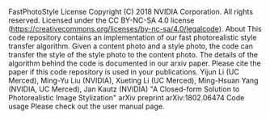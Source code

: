 FastPhotoStyle License Copyright (C) 2018 NVIDIA Corporation. All rights reserved. Licensed under the CC BY-NC-SA 4.0 license (https://creativecommons.org/licenses/by-nc-sa/4.0/legalcode). About This code repository contains an implementation of our fast photorealistic style transfer algorithm. Given a content photo and a style photo, the code can transfer the style of the style photo to the content photo. The details of the algorithm behind the code is documented in our arxiv paper. Please cite the paper if this code repository is used in your publications. Yijun Li (UC Merced), Ming-Yu Liu (NVIDIA), Xueting Li (UC Merced), Ming-Hsuan Yang (NVIDIA, UC Merced), Jan Kautz (NVIDIA) "A Closed-form Solution to Photorealistic Image Stylization" arXiv preprint arXiv:1802.06474 Code usage Please check out the user manual page.